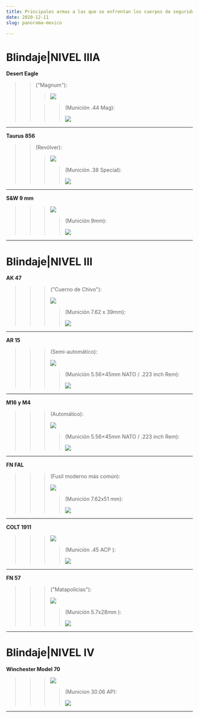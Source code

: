 ```yaml
---
title: Principales armas a las que se enfrentan los cuerpos de seguridad en México.
date: 2020-12-11
slug: panorama-mexico

---
```

# Blindaje|NIVEL IIIA

**Desert Eagle** 

> > ("Magnum"):
> >
> > > ![](/placeholder.png)
> >
> > > > (Munición .44 Mag):
> > > >
> > > > ![](/placeholder.png)

***

**Taurus 856**

> > (Revólver):
> >
> > > ![](/placeholder.png)
> > >
> > > > (Munición .38 Special):
> > > >
> > > > ![](/placeholder.png)

***

**S&W 9 mm**

> > > ![](/placeholder.png)
> > >
> > > > (Munición 9mm):
> > > >
> > > > ![](/placeholder.png)

***

# Blindaje|NIVEL III

**AK 47**

> > > ("Cuerno de Chivo"):
> > >
> > > ![](/placeholder.png)
> > >
> > > > (Munición 7.62 x 39mm):
> > > >
> > > > ![](/placeholder.png)

***

**AR 15**

> > > (Semi-automático):
> > >
> > > ![](/placeholder.png)
> > >
> > > > (Munición 5.56×45mm NATO / .223 inch Rem):
> > > >
> > > > ![](/placeholder.png)

***

**M16 y M4**

> > > (Automático):
> > >
> > > ![](/placeholder.png)
> > >
> > > > (Munición 5.56×45mm NATO / .223 inch Rem):
> > > >
> > > > ![](/placeholder.png)

***

**FN FAL**

> > > (Fusil moderno más común):
> > >
> > > ![](/placeholder.png)
> > >
> > > > (Munición 7.62x51 mm):
> > > >
> > > > ![](/placeholder.png)

***

**COLT 1911**

> > > ![](/placeholder.png)
> > >
> > > > (Munición .45 ACP ):
> > > >
> > > > ![](/placeholder.png)

***

**FN 57**

> > > ("Matapolicias"):
> > >
> > > ![](/placeholder.png)
> > >
> > > > (Munición 5.7x28mm ):
> > > >
> > > > ![](/placeholder.png)

***

# Blindaje|NIVEL IV

**Winchester Model 70**

> > > ![](/placeholder.png)
> > >
> > > > (Municion 30.06 AP):
> > > >
> > > > ![](/placeholder.png)

***